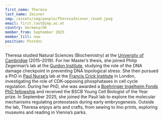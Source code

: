 ```yaml
---
first_name: Theresa
last_name: Zeisner
img: /assets/img/people/TheresaZeisner_round.jpeg
email: first.last@imp.ac.at
country: Germany/UK
member_from: September 2025
member_till: now
position: Postdoc
---
```

Theresa studied Natural Sciences (Biochemistry) at the [University of Cambridge](https://www.cam.ac.uk/) (2015–2019). For her Master’s thesis, she joined Philip Zegerman’s lab at the [Gurdon Institute](https://www.gurdon.cam.ac.uk/), studying the role of the DNA damage checkpoint in preventing DNA topological stress. She then pursued a PhD in [Paul Nurse’s](https://www.crick.ac.uk/research/labs/paul-nurse) lab at the [Francis Crick Institute](https://www.crick.ac.uk/) in London, investigating the role of CDK-opposing phosphatases in cell cycle regulation. During her PhD, she was awarded a [Boehringer Ingelheim Fonds PhD fellowship](https://www.bifonds.de/fellowships-grants/phd-fellowships.html) and received the BSCB Young Cell Biologist of the Year prize. In September 2025, she joined the Pauli lab to explore the molecular mechanisms regulating proteostasis during early embryogenesis. Outside the lab, Theresa enjoys arts and crafts, from sewing to lino prints, exploring museums and reading in Vienna’s parks.
